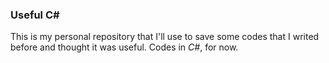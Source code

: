 ### Useful C#

This is my personal repository that I'll use to save some codes that I writed before and thought it was useful. Codes in _C#_, for now.